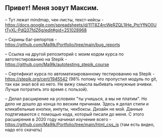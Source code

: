 ## Привет! Меня зовут Максим.

 – Тут лежат mindmap, чек-листы, текст-кейсы - https://docs.google.com/spreadsheets/d/11T8Z4rcWeRZQL1lHe_PtcYfNO0UtTyXL-PdQ37fdZ6g/edit#gid=251028968

 – Скрины баг-репортов - https://github.com/Ma9lk/Portfolio/tree/main/bug_reports

 – Cсылка на другой репозиторий с моим кодом курса по автотестированию на Stepik - https://github.com/Ma9lk/autotesting_stepik_course

 – Сертификат курса по автоматизированному тестированию на Stepik - https://stepik.org/cert/1945542 (98% потому что пропустил модуль по git, так как знал всё из него. Не вижу смысла выбивать ненужные ачивки. Лучше потратить это время с пользой).

 – Делал расширение на условиях "ты учишься, а мы не платим". Но дело не дошло до конца по веским причинам. Здесь я делал стили и кликабельные кнопки, инпуты, чекбоксы. Дизайн не мой. Данные подтягиваются с помощью кода, который писали до меня. С этого расширения в 2020 году начинал изучение всего - https://github.com/Ma9lk/Portfolio/tree/main/html_css_js (там есть видео, надо его скачать)

